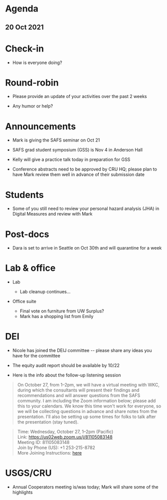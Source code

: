 # Agenda

## 20 Oct 2021


# Check-in

* How is everyone doing?


# Round-robin

* Please provide an update of your activities over the past 2 weeks

* Any humor or help? 


# Announcements

* Mark is giving the SAFS seminar on Oct 21

* SAFS grad student symposium (GSS) is Nov 4 in Anderson Hall

* Kelly will give a practice talk today in preparation for GSS

* Conference abstracts need to be approved by CRU HQ; please plan to have Mark review them well in advance of their submission date


# Students

* Some of you still need to review your personal hazard analysis (JHA) in Digital Measures and review with Mark


# Post-docs

* Dara is set to arrive in Seattle on Oct 30th and will quarantine for a week


# Lab & office

* Lab

    - Lab cleanup continues...

* Office suite

    - Final vote on furniture from UW Surplus?
    - Mark has a shopping list from Emily


# DEI

* Nicole has joined the DEIJ committee -- please share any ideas you have for the committee

* The equity audit report should be available by 10/22

* Here is the info about the follow-up listening session 

> On October 27, from 1–2pm, we will have a virtual meeting with WKC, during which the consultants will present their findings and recommendations and will answer questions from the SAFS community. I am including the Zoom information below; please add this to your calendars. We know this time won't work for everyone, so we will be collecting questions in advance and share notes from the presentation. I'll also be setting up some times for folks to talk after the presentation (stay tuned).

>    Time: Wednesday, October 27, 1–2pm (Pacific)  
>    Link: https://us02web.zoom.us/j/81105083148  
>    Meeting ID: 81105083148  
>    Join by Phone (US): +1 253-215-8782  
>    More Joining Instructions: [here](https://applications.zoom.us/addon/invitation/detail?meetingUuid=UVj51zJCQH%2Bj22LC0DkiYg%3D%3D&signature=932aad715a8cabac78e75b15d28a60cd4d964f6f41dbff9e54b7d010a0d29d53&v=1)


# USGS/CRU

* Annual Cooperators meeting is/was today; Mark will share some of the highlights
